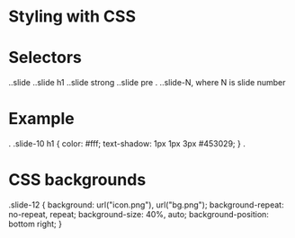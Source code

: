 # Styling with CSS

# Selectors
..slide
..slide h1
..slide strong
..slide pre
.
..slide-N, where N is slide number

# Example
.
  .slide-10 h1 {
    color: #fff;
    text-shadow: 1px 1px 3px #453029;
  }
.

# CSS backgrounds
  .slide-12 {
    background: url("icon.png"),
                url("bg.png");
    background-repeat: no-repeat, repeat;
    background-size: 40%, auto;
    background-position: bottom right;
  }